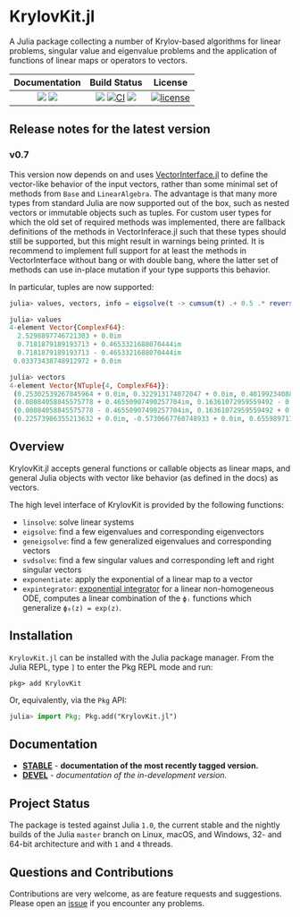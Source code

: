 # KrylovKit.jl

A Julia package collecting a number of Krylov-based algorithms for linear problems, singular
value and eigenvalue problems and the application of functions of linear maps or operators
to vectors.

| **Documentation** | **Build Status** | **License** |
|:-----------------:|:----------------:|:-----------:|
| [![][docs-stable-img]][docs-stable-url] [![][docs-dev-img]][docs-dev-url] | [![][aqua-img]][aqua-url] [![CI][github-img]][github-url] [![][codecov-img]][codecov-url] | [![license][license-img]][license-url] |

[docs-dev-img]: https://img.shields.io/badge/docs-dev-blue.svg
[docs-dev-url]: https://jutho.github.io/KrylovKit.jl/latest

[docs-stable-img]: https://img.shields.io/badge/docs-stable-blue.svg
[docs-stable-url]: https://jutho.github.io/KrylovKit.jl/stable

[github-img]: https://github.com/Jutho/KrylovKit.jl/workflows/CI/badge.svg
[github-url]: https://github.com/Jutho/KrylovKit.jl/actions?query=workflow%3ACI

[aqua-img]: https://raw.githubusercontent.com/JuliaTesting/Aqua.jl/master/badge.svg
[aqua-url]: https://github.com/JuliaTesting/Aqua.jl

[codecov-img]: https://codecov.io/gh/Jutho/KrylovKit.jl/branch/master/graph/badge.svg
[codecov-url]: https://codecov.io/gh/Jutho/KrylovKit.jl

[license-img]: http://img.shields.io/badge/license-MIT-brightgreen.svg?style=flat
[license-url]: LICENSE.md

## Release notes for the latest version

### v0.7
This version now depends on and uses [VectorInterface.jl](https://github.com/Jutho/VectorInterface.jl)
to define the vector-like behavior of the input vectors, rather than some minimal set of
methods from `Base` and `LinearAlgebra`. The advantage is that many more types from standard
Julia are now supported out of the box, such as nested vectors or immutable objects such as
tuples. For custom user types for which the old set of required methods was implemented, there
are fallback definitions of the methods in VectorInferace.jl such that these types should still
be supported, but this might result in warnings being printed. It is recommend to implement full
support for at least the methods in VectorInterface without bang or with double bang, where the
latter set of methods can use in-place mutation if your type supports this behavior.

In particular, tuples are now supported:

```julia
julia> values, vectors, info = eigsolve(t -> cumsum(t) .+ 0.5 .* reverse(t), (1,0,0,0));

julia> values
4-element Vector{ComplexF64}:
  2.5298897746721303 + 0.0im
  0.7181879189193713 + 0.4653321688070444im
  0.7181879189193713 - 0.4653321688070444im
 0.03373438748912972 + 0.0im

julia> vectors
4-element Vector{NTuple{4, ComplexF64}}:
 (0.25302539267845964 + 0.0im, 0.322913174072047 + 0.0im, 0.48199234088257203 + 0.0im, 0.774201921982351 + 0.0im)
 (0.08084058845575778 + 0.46550907490257704im, 0.16361072959559492 - 0.20526827902633993im, -0.06286027036719286 - 0.6630573167350086im, -0.47879640378455346 - 0.18713670961291684im)
 (0.08084058845575778 - 0.46550907490257704im, 0.16361072959559492 + 0.20526827902633993im, -0.06286027036719286 + 0.6630573167350086im, -0.47879640378455346 + 0.18713670961291684im)
 (0.22573986355213632 + 0.0im, -0.5730667760748933 + 0.0im, 0.655989711683001 + 0.0im, -0.4362493350466509 + 0.0im)
```

## Overview
KrylovKit.jl accepts general functions or callable objects as linear maps, and general Julia
objects with vector like behavior (as defined in the docs) as vectors.

The high level interface of KrylovKit is provided by the following functions:
*   `linsolve`: solve linear systems
*   `eigsolve`: find a few eigenvalues and corresponding eigenvectors
*   `geneigsolve`: find a few generalized eigenvalues and corresponding vectors
*   `svdsolve`: find a few singular values and corresponding left and right singular vectors
*   `exponentiate`: apply the exponential of a linear map to a vector
*   `expintegrator`: [exponential integrator](https://en.wikipedia.org/wiki/Exponential_integrator)
    for a linear non-homogeneous ODE, computes a linear combination of the `ϕⱼ` functions which generalize `ϕ₀(z) = exp(z)`.

## Installation
`KrylovKit.jl` can be installed with the Julia package manager.
From the Julia REPL, type `]` to enter the Pkg REPL mode and run:
```
pkg> add KrylovKit
```

Or, equivalently, via the `Pkg` API:
```julia
julia> import Pkg; Pkg.add("KrylovKit.jl")
```

## Documentation

-   [**STABLE**][docs-stable-url] - **documentation of the most recently tagged version.**
-   [**DEVEL**][docs-dev-url] - *documentation of the in-development version.*

## Project Status

The package is tested against Julia `1.0`, the current stable and the nightly builds of the Julia `master` branch on Linux, macOS, and Windows, 32- and 64-bit architecture and with `1` and `4` threads.

## Questions and Contributions

Contributions are very welcome, as are feature requests and suggestions. Please open an [issue][issues-url] if you encounter any problems.

[issues-url]: https://github.com/Jutho/KrylovKit.jl/issues
